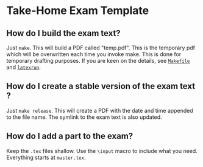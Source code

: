# Take-Home Exam Template

## How do I build the exam text?

Just `make`. This will build a PDF called "temp.pdf". This is the temporary pdf
which will be overwritten each time you invoke make. This is done for temporary
drafting purposes. If you are keen on the details, see [`Makefile`](Makeifile)
and [`latexrun`](latexrun).

## How do I create a stable version of the exam text ?

Just `make release`. This will create a PDF with the date and time appended to
the file name. The symlink to the exam text is also updated.

## How do I add a part to the exam?

Keep the `.tex` files shallow. Use the `\input` macro to include what you need.
Everything starts at `master.tex`.
